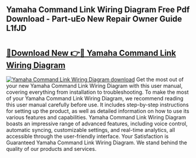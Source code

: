 ## Yamaha Command Link Wiring Diagram Free Pdf Download - Part-uEo New Repair Owner Guide L1fJD

# <h2><a href="http://dfqksga.blite.top/?on=Yamaha+Command+Link+Wiring+Diagram">🔗Download New 👉🔴 Yamaha Command Link Wiring Diagram</a></h2>

[![Yamaha Command Link Wiring Diagram download](https://i.imgur.com/lujVjoI.png)](http://dfqksga.blite.top/?on=Yamaha+Command+Link+Wiring+Diagram)
Get the most out of your new Yamaha Command Link Wiring Diagram with this user manual, covering everything from installation to troubleshooting. To make the most of your Yamaha Command Link Wiring Diagram, we recommend reading this user manual carefully before use. It includes step-by-step instructions for setting up the product, as well as detailed information on how to use its various features and capabilities. Yamaha Command Link Wiring Diagram boasts an impressive range of advanced features, including voice control, automatic syncing, customizable settings, and real-time analytics, all accessible through the user-friendly interface. Your Satisfaction is Guaranteed Yamaha Command Link Wiring Diagram. We stand behind the quality of our products and services.
